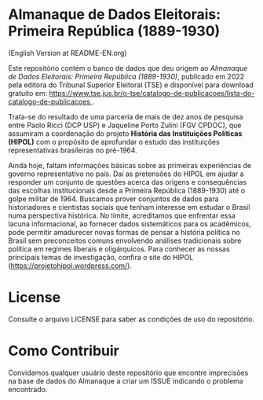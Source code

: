 # Almanaque de Dados Eleitorais: Primeira República (1889-1930)

(English Version at README-EN.org)

Este repositório contém o banco de dados que deu origem ao *Almanaque de Dados Eleitorais: Primeira República (1889-1930)*, publicado em 2022 pela editora do Tribunal Superior Eleitoral (TSE) e disponível para download gratuito em: https://www.tse.jus.br/o-tse/catalogo-de-publicacoes/lista-do-catalogo-de-publicacoes .

Trata-se do resultado de uma parceria de mais de dez anos de pesquisa entre Paolo Ricci (DCP USP) e Jaqueline Porto Zulini (FGV CPDOC), que assumiram a coordenação do projeto **História das Instituições Políticas (HIPOL)** com o propósito de aprofundar o estudo das instituições representativas brasileiras no pré-1964.

Ainda hoje, faltam informações básicas sobre as primeiras experiências de governo representativo no país. Daí as pretensões do HIPOL em ajudar a responder um conjunto de questões acerca das origens e consequências das escolhas institucionais desde a Primeira República (1889-1930) até o golpe militar de 1964. Buscamos prover conjuntos de dados para historiadores e cientistas sociais que tenham interesse em estudar o Brasil numa perspectiva histórica. No limite, acreditamos que enfrentar essa lacuna informacional, ao fornecer dados sistemáticos para os acadêmicos, pode permitir amadurecer novas formas de pensar a história política no Brasil sem preconceitos comuns envolvendo análises tradicionais sobre política em regimes liberais e oligárquicos. Para conhecer as nossas principais temas de investigação, confira o site do HIPOL (https://projetohipol.wordpress.com/).

# License
Consulte o arquivo LICENSE para saber as condições de uso do repositório.

# Como Contribuir
Convidamos qualquer usuário deste repositório que encontre imprecisões na base de dados do Almanaque a criar um ISSUE indicando o problema encontrado.
